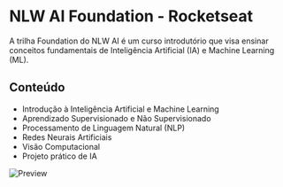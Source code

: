 # NLW AI Foundation - Rocketseat

A trilha Foundation do NLW AI é um curso introdutório que visa ensinar conceitos fundamentais de Inteligência Artificial (IA) e Machine Learning (ML).

## Conteúdo

- Introdução à Inteligência Artificial e Machine Learning
- Aprendizado Supervisionado e Não Supervisionado
- Processamento de Linguagem Natural (NLP)
- Redes Neurais Artificiais
- Visão Computacional
- Projeto prático de IA

![Preview](https://images-ext-1.discordapp.net/external/zMLzwbM7ZrmWuiQoSyTS9EunGMUbIPvKBq52clFYi3o/%3Fe%3D1697673600%26v%3Dbeta%26t%3DH3TiG70W-upxGCNRCvL4QL7igrAAAFFPDjTy182_drQ/https/media.licdn.com/dms/image/D4D22AQHyjJKVDYTJVA/feedshare-shrink_800/0/1694659240380?width=1000&height=560)
